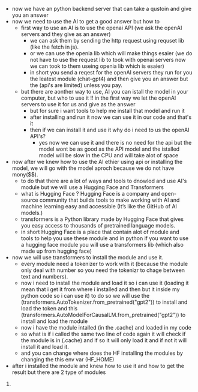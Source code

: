 * now we have an python backend server that can take a qustoin and give you an answer 
* now we need to use the AI to get a good answer but how to
    - first way to use an AI is to use the openai API (we ask the openAI servers and they give as an answer)
      - we can ask them by sending the http request using requset lib (like the fetch in js). 
      - or we can use the openia lib which will make things esaier (we do not have to use the request lib to took with openai servers now we can took to them useing openia lib which is esaier)
      - in short you send a reqest for the openAI servers they run for you the leatest module (chat-gpt4) and then give you an answer but the (api's are limited) unless you pay.
    - but there are aonther way to use, AI you can istall the model in your computer, but who to use it !! in the first way we let the openAI servers to use it for us and give as the answer
      - but for sure i want tools to help me install that model and run it
      - after installing and run it now we can use it in our code and that's it 
      - then if we can install it and use it why do i need to us the openAI API's?
        - yes now we can use it and there is no need for the api but the model wont be as good as the API model and the istalled model will be slow in the CPU and will take alot of space
* now after we knew how to use the AI ethier using api or installing the model, we will go with the model aproch because we do not have mony($$).
    - to do that there are a lot of ways and tools to dnowlod and use AI's module but we will use a Hugging Face and Transformers 
    - what is Hugging Face ? Hugging Face is a company and open-source community that builds tools to make working with AI and machine learning easy and accessible
        (It’s like the GitHub of AI models.) 
    - transformers is a Python library made by Hugging Face that gives you easy access to thousands of pretrained language models.
    - in short Hugging Face is a place that contain alot of module and tools to help you use these module and in python if you want to use a hugging face module you will use a transformers lib (which also made up from hugging face) 
* now we will use transformers to install the module and use it.
    - every module need a tokenizer to work with it (because the module only deal with number so you need the tokenizr to chage between text and numbers).
    - now i need to install the module and load it so i can use it  (loading it mean that i get it from where i installed and then but it inside my python code so i can use it)
      to do so we will use the (transformers.AutoTokenizer.from_pretrained("gpt2")) to install and load the token and this (transformers.AutoModelForCausalLM.from_pretrained("gpt2"))
      to install and load the module 
    - now i have the module intalled (in the .cache) and loaded in my code 
    - so what is if i called the same two line of code again it will check if the module is in (.cache) and if so it will only load it and if not it will install it and load it. 
    - and you can change where does the HF installing the modules by changing the this env var (HF_HOME) 
* after i installed the module and knew how to use it and how to get the result but there are 2 type of modules  
1.   